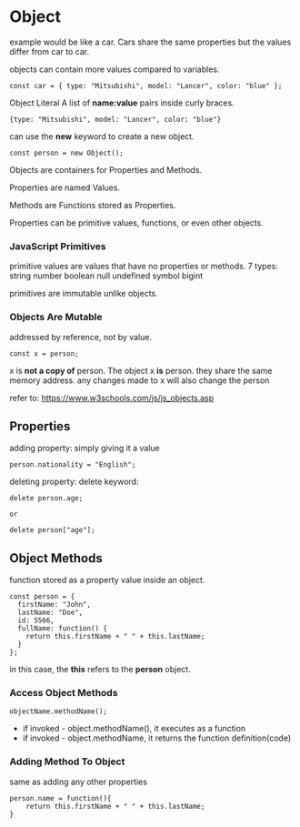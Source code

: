 # Object

example would be like a car. Cars share the same properties but the values differ from
car to car.

objects can contain more values compared to variables.

```
const car = { type: "Mitsubishi", model: "Lancer", color: "blue" };
```

Object Literal
A list of **name:value** pairs inside curly braces.

```
{type: "Mitsubishi", model: "Lancer", color: "blue"}
```

can use the **new** keyword to create a new object.

```
const person = new Object();
```

Objects are containers for Properties and Methods.

Properties are named Values.

Methods are Functions stored as Properties.

Properties can be primitive values, functions, or even other objects.

### JavaScript Primitives

primitive values are values that have no properties or methods.
7 types:
string
number
boolean
null
undefined
symbol
bigint

primitives are immutable unlike objects.

### Objects Are Mutable

addressed by reference, not by value.

```
const x = person;
```

x is **not a copy of** person. The object x **is** person.
they share the same memory address.
any changes made to x will also change the person

refer to: https://www.w3schools.com/js/js_objects.asp

## Properties

adding property:
simply giving it a value

```
person.nationality = "English";
```

deleting property:
delete keyword:

```
delete person.age;

or

delete person["age"];
```

## Object Methods

function stored as a property value inside an object.

```
const person = {
  firstName: "John",
  lastName: "Doe",
  id: 5566,
  fullName: function() {
    return this.firstName + " " + this.lastName;
  }
};
```

in this case, the **this** refers to the **person** object.

### Access Object Methods

```
objectName.methodName();
```

- if invoked - object.methodName(), it executes as a function
- if invoked - object.methodName, it returns the function definition(code)

### Adding Method To Object

same as adding any other properties

```
person.name = function(){
    return this.firstName + " " + this.lastName;
}
```
